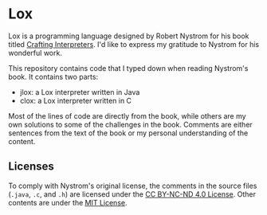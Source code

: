 # Lox

Lox is a programming language designed by Robert Nystrom for his book
titled [Crafting Interpreters](https://craftinginterpreters.com/).
I'd like to express my gratitude to Nystrom for his wonderful work.

This repository contains code that I typed down when reading Nystrom's book.
It contains two parts:
 * jlox: a Lox interpreter written in Java
 * clox: a Lox interpreter written in C

Most of the lines of code are directly from the book, while others are my own
solutions to some of the challenges in the book. Comments are either sentences
from the text of the book or my personal understanding of the content.

## Licenses

To comply with Nystrom's original license, the comments in the source files
(`.java`, `.c`, and `.h`) are licensed under the
[CC BY-NC-ND 4.0 License](https://creativecommons.org/licenses/by-nc-nd/4.0/).
Other contents are under the [MIT License](https://opensource.org/license/mit).
